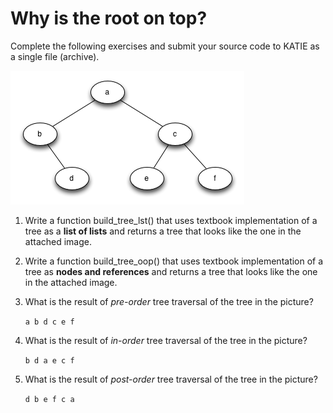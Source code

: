 # Why is the root on top?

Complete the following exercises and submit your source code to KATIE as a single file (archive).

![Tree](tree_ex_1.png)

1. Write a function build_tree_lst() that uses textbook implementation of a tree as a **list of lists** and returns a tree that looks like the one in the attached image.

2. Write a function build_tree_oop() that uses textbook implementation of a tree as **nodes and references** and returns a tree that looks like the one in the attached image.

3. What is the result of *pre-order* tree traversal of the tree in the picture?

    `a b d c e f`

4. What is the result of *in-order* tree traversal of the tree in the picture?

    `b d a e c f`

5. What is the result of *post-order* tree traversal of the tree in the picture?

    `d b e f c a`
